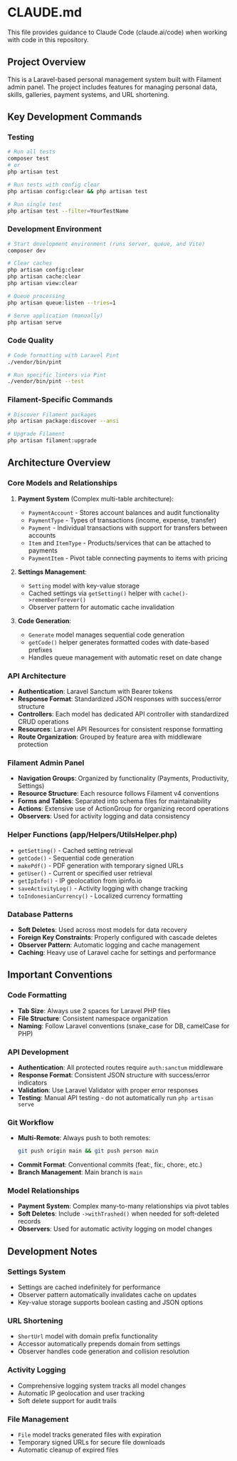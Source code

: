# CLAUDE.md

This file provides guidance to Claude Code (claude.ai/code) when working with code in this repository.

## Project Overview
This is a Laravel-based personal management system built with Filament admin panel. The project includes features for managing personal data, skills, galleries, payment systems, and URL shortening.

## Key Development Commands

### Testing
```bash
# Run all tests
composer test
# or
php artisan test

# Run tests with config clear
php artisan config:clear && php artisan test

# Run single test
php artisan test --filter=YourTestName
```

### Development Environment
```bash
# Start development environment (runs server, queue, and Vite)
composer dev

# Clear caches
php artisan config:clear
php artisan cache:clear
php artisan view:clear

# Queue processing
php artisan queue:listen --tries=1

# Serve application (manually)
php artisan serve
```

### Code Quality
```bash
# Code formatting with Laravel Pint
./vendor/bin/pint

# Run specific linters via Pint
./vendor/bin/pint --test
```

### Filament-Specific Commands
```bash
# Discover Filament packages
php artisan package:discover --ansi

# Upgrade Filament
php artisan filament:upgrade
```

## Architecture Overview

### Core Models and Relationships
1. **Payment System** (Complex multi-table architecture):
   - `PaymentAccount` - Stores account balances and audit functionality
   - `PaymentType` - Types of transactions (income, expense, transfer)
   - `Payment` - Individual transactions with support for transfers between accounts
   - `Item` and `ItemType` - Products/services that can be attached to payments
   - `PaymentItem` - Pivot table connecting payments to items with pricing

2. **Settings Management**:
   - `Setting` model with key-value storage
   - Cached settings via `getSetting()` helper with `cache()->rememberForever()`
   - Observer pattern for automatic cache invalidation

3. **Code Generation**:
   - `Generate` model manages sequential code generation
   - `getCode()` helper generates formatted codes with date-based prefixes
   - Handles queue management with automatic reset on date change

### API Architecture
- **Authentication**: Laravel Sanctum with Bearer tokens
- **Response Format**: Standardized JSON responses with success/error structure
- **Controllers**: Each model has dedicated API controller with standardized CRUD operations
- **Resources**: Laravel API Resources for consistent response formatting
- **Route Organization**: Grouped by feature area with middleware protection

### Filament Admin Panel
- **Navigation Groups**: Organized by functionality (Payments, Productivity, Settings)
- **Resource Structure**: Each resource follows Filament v4 conventions
- **Forms and Tables**: Separated into schema files for maintainability
- **Actions**: Extensive use of ActionGroup for organizing record operations
- **Observers**: Used for activity logging and data consistency

### Helper Functions (app/Helpers/UtilsHelper.php)
- `getSetting()` - Cached setting retrieval
- `getCode()` - Sequential code generation
- `makePdf()` - PDF generation with temporary signed URLs
- `getUser()` - Current or specified user retrieval
- `getIpInfo()` - IP geolocation from ipinfo.io
- `saveActivityLog()` - Activity logging with change tracking
- `toIndonesianCurrency()` - Localized currency formatting

### Database Patterns
- **Soft Deletes**: Used across most models for data recovery
- **Foreign Key Constraints**: Properly configured with cascade deletes
- **Observer Pattern**: Automatic logging and cache management
- **Caching**: Heavy use of Laravel cache for settings and performance

## Important Conventions

### Code Formatting
- **Tab Size**: Always use 2 spaces for Laravel PHP files
- **File Structure**: Consistent namespace organization
- **Naming**: Follow Laravel conventions (snake_case for DB, camelCase for PHP)

### API Development
- **Authentication**: All protected routes require `auth:sanctum` middleware
- **Response Format**: Consistent JSON structure with success/error indicators
- **Validation**: Use Laravel Validator with proper error responses
- **Testing**: Manual API testing - do not automatically run `php artisan serve`

### Git Workflow
- **Multi-Remote**: Always push to both remotes:
  ```bash
  git push origin main && git push person main
  ```
- **Commit Format**: Conventional commits (feat:, fix:, chore:, etc.)
- **Branch Management**: Main branch is `main`

### Model Relationships
- **Payment System**: Complex many-to-many relationships via pivot tables
- **Soft Deletes**: Include `->withTrashed()` when needed for soft-deleted records
- **Observers**: Used for automatic activity logging on model changes

## Development Notes

### Settings System
- Settings are cached indefinitely for performance
- Observer pattern automatically invalidates cache on updates
- Key-value storage supports boolean casting and JSON options

### URL Shortening
- `ShortUrl` model with domain prefix functionality
- Accessor automatically prepends domain from settings
- Observer handles code generation and collision resolution

### Activity Logging
- Comprehensive logging system tracks all model changes
- Automatic IP geolocation and user tracking
- Soft delete support for audit trails

### File Management
- `File` model tracks generated files with expiration
- Temporary signed URLs for secure file downloads
- Automatic cleanup of expired files 